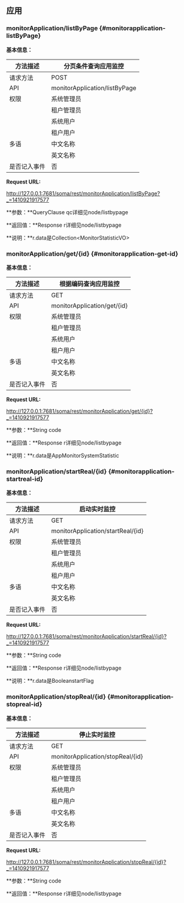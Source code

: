 ## 应用

### monitorApplication/listByPage {#monitorapplication-listByPage}

**基本信息：**

| 方法描述 | 分页条件查询应用监控 |
| --- | --- |
| 请求方法 | POST |
| API | monitorApplication/listByPage |
| 权限 | 系统管理员 | 是 |
|  | 租户管理员 | 是 |
|  | 系统用户 | 是 |
|  | 租户用户 | 是 |
| 多语 | 中文名称 | 分页条件查询应用监控 |
|  | 英文名称 | Query application monitors by page and condition |
| 是否记入事件 | 否 |

**Request URL:**

http://127.0.0.1:7681/soma/rest/monitorApplication/listByPage?_=1410921917577

**参数：**QueryClause qc详细见node/listbypage

**返回值：**Response r详细见node/listbypage

**说明：**r.data是Collection&lt;MonitorStatisticVO&gt;

### monitorApplication/get/{id} {#monitorapplication-get-id}

**基本信息：**

| 方法描述 | 根据编码查询应用监控 |   
| --- | --- |
| 请求方法 | GET |
| API | monitorApplication/get/{id} |
| 权限 | 系统管理员 | 是 |
|  | 租户管理员 | 是 |
|  | 系统用户 | 是 |
|  | 租户用户 | 是 |
| 多语 | 中文名称 | 根据编码查询应用监控 |
|  | 英文名称 | Query application monitor by code |
| 是否记入事件 | 否 |

**Request URL:**

http://127.0.0.1:7681/soma/rest/monitorApplication/get/{id}?_=1410921917577

**参数：**String code

**返回值：**Response r详细见node/listbypage

**说明：**r.data是AppMonitorSystemStatistic

### monitorApplication/startReal/{id} {#monitorapplication-startreal-id}

**基本信息：**

| 方法描述 | 启动实时监控 |
| --- | --- |
| 请求方法 | GET |
| API | monitorApplication/startReal/{id} |
| 权限 | 系统管理员 | 是 |
|  | 租户管理员 | 是 |
|  | 系统用户 | 是 |
|  | 租户用户 | 是 |
| 多语 | 中文名称 | 启动实时监控 |
|  | 英文名称 | Start real time monitor |
| 是否记入事件 | 否 |

**Request URL:**

http://127.0.0.1:7681/soma/rest/monitorApplication/startReal/{id}?_=1410921917577

**参数：**String code

**返回值：**Response r详细见node/listbypage

**说明：**r.data是BooleanstartFlag

### monitorApplication/stopReal/{id} {#monitorapplication-stopreal-id}

**基本信息：**

| 方法描述 | 停止实时监控 |
| --- | --- |
| 请求方法 | GET |
| API | monitorApplication/stopReal/{id} |
| 权限 | 系统管理员 | 是 |
|  | 租户管理员 | 是 |
|  | 系统用户 | 是 |
|  | 租户用户 | 是 |
| 多语 | 中文名称 | 停止实时监控 |
|  | 英文名称 | Stop real time monitor |
| 是否记入事件 | 否 |

**Request URL:**

http://127.0.0.1:7681/soma/rest/monitorApplication/stopReal/{id}?_=1410921917577

**参数：**String code

**返回值：**Response r详细见node/listbypage
